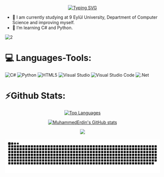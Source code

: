 <div align="center">
 <a href="https://github.com/MuhammedErdin">
  <img src="https://readme-typing-svg.demolab.com?font=Fira+Code&size=28&duration=3000&pause=500&center=true&vCenter=true&width=500&lines=%f0%9f%92%ab+Muhammed+Erdin+%e2%9c%a8;%f0%9f%93%9a+Computer+Science+Student+%f0%9f%92%bb;Welcome+To+My+Profile+%f0%9f%91%80" alt="Typing SVG" />
 </a>
</div>

- 🔭 I am currently studying at 9 Eylül University, Department of Computer Science and improving myself. 
- 🧠 I’m learning C# and Python.

<div align="left">

![2](https://github.com/MuhammedErdin/MuhammedErdin/assets/157478392/b51cb96a-63ca-4ac0-911d-b478fd59feb0)

</div>
  
# 💻 Languages-Tools:

![C#](https://img.shields.io/badge/c%23-%23239120.svg?style=for-the-badge&logo=csharp&logoColor=white)
![Python](https://img.shields.io/badge/python-3670A0?style=for-the-badge&logo=python&logoColor=ffdd54)
![HTML5](https://img.shields.io/badge/html5-%23E34F26.svg?style=for-the-badge&logo=html5&logoColor=white)
![Visual Studio](https://img.shields.io/badge/Visual%20Studio-5C2D91.svg?style=for-the-badge&logo=visual-studio&logoColor=white)
![Visual Studio Code](https://img.shields.io/badge/Visual%20Studio%20Code-0078d7.svg?style=for-the-badge&logo=visual-studio-code&logoColor=white)
![.Net](https://img.shields.io/badge/.NET-5C2D91?style=for-the-badge&logo=.net&logoColor=white)

# ⚡Github Stats:

<p align="center">
<a href="https://github.com/MuhammedErdin" align="left"><img src="https://github-readme-stats.vercel.app/api/top-langs/?username=MuhammedErdin&langs_count=10&title_color=460080&text_color=ffffff&icon_color=ffffff&bg_color=000000&hide_border=true&locale=en&custom_title=Top%20%Languages" alt="Top Languages" /></a></p><p align="center">
<a href="http://www.github.com/MuhammedErdin"><img src="https://github-readme-stats.vercel.app/api?username=MuhammedErdin&show_icons=true&hide=prs,issues,contribs&title_color=460080&text_color=ffffff&icon_color=6366f1&bg_color=000000&hide_border=true&show_icons=true" alt="MuhammedErdin's GitHub stats" /></a></p><p align="center">
<a href="http://www.github.com/MuhammedErdin"><img src="https://github-readme-streak-stats.herokuapp.com/?user=MuhammedErdin&stroke=460080&background=000000&ring=460080&fire=460080&currStreakNum=ffffff&currStreakLabel=460080&sideNums=ffffff&sideLabels=460080&dates=ffffff&hide_border=true" /></a>
</p>

<picture>
  <source media="(prefers-color-scheme: dark)" srcset="https://raw.githubusercontent.com/MuhammedErdin/MuhammedErdin/output/github-contribution-grid-snake-dark.svg">
  <source media="(prefers-color-scheme: light)" srcset="https://raw.githubusercontent.com/MuhammedErdin/MuhammedErdin/output/github-contribution-grid-snake.svg">
  <img alt="github contribution grid snake animation" src="https://raw.githubusercontent.com/MuhammedErdin/MuhammedErdin/output/github-contribution-grid-snake.svg">
</picture>

